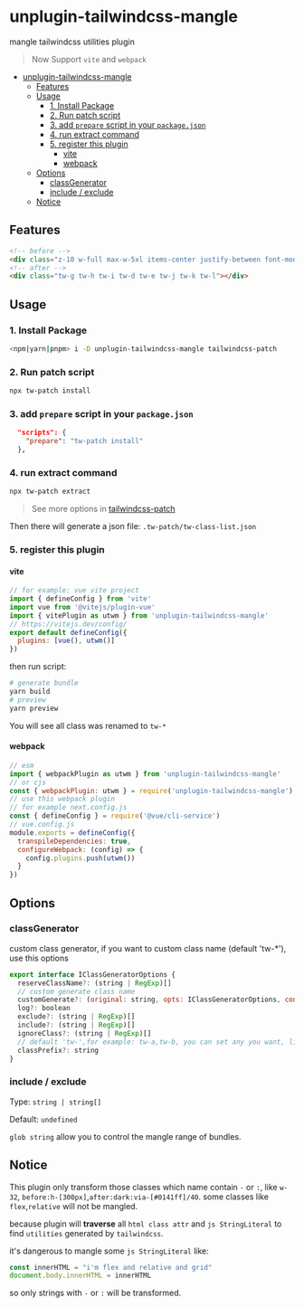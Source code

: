 # unplugin-tailwindcss-mangle

mangle tailwindcss utilities plugin

> Now Support `vite` and `webpack`

- [unplugin-tailwindcss-mangle](#unplugin-tailwindcss-mangle)
  - [Features](#features)
  - [Usage](#usage)
    - [1. Install Package](#1-install-package)
    - [2. Run patch script](#2-run-patch-script)
    - [3. add `prepare` script in your `package.json`](#3-add-prepare-script-in-your-packagejson)
    - [4. run extract command](#4-run-extract-command)
    - [5. register this plugin](#5-register-this-plugin)
      - [vite](#vite)
      - [webpack](#webpack)
  - [Options](#options)
    - [classGenerator](#classgenerator)
    - [include / exclude](#include--exclude)
  - [Notice](#notice)

## Features

```html
<!-- before -->
<div class="z-10 w-full max-w-5xl items-center justify-between font-mono text-sm lg:flex"></div>
<!-- after -->
<div class="tw-g tw-h tw-i tw-d tw-e tw-j tw-k tw-l"></div>
```

## Usage

### 1. Install Package

```sh
<npm|yarn|pnpm> i -D unplugin-tailwindcss-mangle tailwindcss-patch
```

### 2. Run patch script

```sh
npx tw-patch install
```

### 3. add `prepare` script in your `package.json`

```json
  "scripts": {
    "prepare": "tw-patch install"
  },
```

### 4. run extract command

```sh
npx tw-patch extract
```

> See more options in [tailwindcss-patch](https://github.com/sonofmagic/tailwindcss-mangle/tree/main/packages/tailwindcss-patch)

Then there will generate a json file:   `.tw-patch/tw-class-list.json`

### 5. register this plugin

#### vite

```js
// for example: vue vite project
import { defineConfig } from 'vite'
import vue from '@vitejs/plugin-vue'
import { vitePlugin as utwm } from 'unplugin-tailwindcss-mangle'
// https://vitejs.dev/config/
export default defineConfig({
  plugins: [vue(), utwm()]
})
```

then run script:

```sh
# generate bundle
yarn build
# preview
yarn preview
```

You will see all class was renamed to `tw-*`

#### webpack

```js
// esm
import { webpackPlugin as utwm } from 'unplugin-tailwindcss-mangle'
// or cjs
const { webpackPlugin: utwm } = require('unplugin-tailwindcss-mangle')
// use this webpack plugin
// for example next.config.js
const { defineConfig } = require('@vue/cli-service')
// vue.config.js
module.exports = defineConfig({
  transpileDependencies: true,
  configureWebpack: (config) => {
    config.plugins.push(utwm())
  }
})

```

## Options

### classGenerator

custom class generator, if you want to custom class name (default 'tw-*'), use this options

```js
export interface IClassGeneratorOptions {
  reserveClassName?: (string | RegExp)[]
  // custom generate class name
  customGenerate?: (original: string, opts: IClassGeneratorOptions, context: Record<string, any>) => string | undefined
  log?: boolean
  exclude?: (string | RegExp)[]
  include?: (string | RegExp)[]
  ignoreClass?: (string | RegExp)[]
  // default 'tw-',for example: tw-a,tw-b, you can set any you want, like '','ice-'
  classPrefix?: string
}
```

### include / exclude

Type: `string | string[]`  

Default: `undefined`

`glob string` allow you to control the mangle range of bundles.

## Notice

This plugin only transform those classes which name contain `-` or `:`, like `w-32`, `before:h-[300px]`,`after:dark:via-[#0141ff]/40`. some classes like `flex`,`relative` will not be mangled.

because plugin will **traverse** all `html class attr` and `js StringLiteral` to find `utilities` generated by `tailwindcss`.

it's dangerous to mangle some `js StringLiteral` like:

```js
const innerHTML = "i'm flex and relative and grid"
document.body.innerHTML = innerHTML
```

so only strings with `-` or `:` will be transformed.

